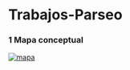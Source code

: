 # Trabajos-Parseo

### 1 Mapa conceptual
[![mapa](https://mermaid.ink/img/pako:eNp1Vs1y4zYMfhWOzk4mkv8SHzqz6zibttmZnc72UmUPNAU7zFCkFhTdJpk8TI899LSP4BcrQNGJZbu-SCZI4MP3AaBeMuUqyGbZyrg_1YPE9t4K-n0ov6Ksgmodgv-W1sTZ2U_iprwJVuntD5uWb-Lyp_I3UHoJVmjrWwxKaWfBi0pW0gtaDlYYsOsgH0GsAtgWRAVCmtYJqzdgkrdPnbe8nDu70YAtHQUj1PZHpddOyJ4ft3wEOq9c3SBYr5cGRCNR8okGnQIvK4c9-B_Lr7pxu5Q-xrV5-bNtt_8gOWmhb7ouF9bLemnY0YFtQRjrRr-bOuM8Gn8pF4-gQiutqDSCamUdczbEhrb7BEEvJeLLpSjX0dHtARNvO-EdGNH4xlD0J0UtvwdNz4pSwpreKpncLqLbX1lg61cOaxnF2WdYig2gZ40FkJuNNBH7gYoUaSkf-_LtSOiC3JW3gChrTcfljjz-3XXmvFxUer_Eoi1Pxrz8wtA5bwOAAwFeoV5qFE-idpVeaSWRdV5TCHnSRcHkpRwJg0MbCaqoMBCdMY61ADpfcRV1lfam6THeovyC8F5YfdhF2pOXnxM4m-ow4hOSIrHcu9KMSFK0_X7qOaOIAaqovGYVkU8wm6idHxB6ZQIRYvQSAbf_UnE9CR98q9vwxLzRQi0VuoOu5FzZ5llX6mZ6baiMeOl7IKE91y1jC_x6Qrkh9YWRz8csDJM9L3-3DMB51irws9rr49ilCoESopKSqB70xgnoWoba-JTLoryVin0aopOnioyAVzyOYlYIK8CYDluJ3Y4WfSqBUTmXuD7GP0rmvPzg10R41BB8QxJFwWqoHXkkmjl2bO0U3QKXBUYu32dQ1P44_Li8hibgcfxxsue91omqrAiD0ayM6fpaxbJhVLT1_xwVZbProkQv9sqykZ6bPj6odsB0CdGuDSdDWqR8NtoHafQzWajChKLho90JZieUmocTUzPumaRNB_lRDtquwepYxfTOA0jGtNt4ER0Mv914k_tj8BjLlLCo_pB-2zFNW_J01cH7DKy3f-_cHwy83n21G3kHQS-70Xoy6GXakpd3AL25m-7EwxnLk-lJEDOA_Tl9MJhdS02-O_YtG2Rr1FU2o56HQVZTBUj-m70wlvusfYAa7rMZvVawksG099m9faVjjbR_OFfvTqIL64dstpLG07_QVLKFay25dN62gK0A5y7YNpsVV5PoI5u9ZH9ls7NRMT0vJsPLfDzOL4bT6eV0kD3R-vR8PJqMR1fFdDgdjfLx1esge45xi_PhRX5ZDPPhVX51MZmOBhnES-Jz96ESv1de_wMJQt_Q?type=png)](https://mermaid.live/edit#pako:eNp1Vs1y4zYMfhWOzk4mkv8SHzqz6zibttmZnc72UmUPNAU7zFCkFhTdJpk8TI899LSP4BcrQNGJZbu-SCZI4MP3AaBeMuUqyGbZyrg_1YPE9t4K-n0ov6Ksgmodgv-W1sTZ2U_iprwJVuntD5uWb-Lyp_I3UHoJVmjrWwxKaWfBi0pW0gtaDlYYsOsgH0GsAtgWRAVCmtYJqzdgkrdPnbe8nDu70YAtHQUj1PZHpddOyJ4ft3wEOq9c3SBYr5cGRCNR8okGnQIvK4c9-B_Lr7pxu5Q-xrV5-bNtt_8gOWmhb7ouF9bLemnY0YFtQRjrRr-bOuM8Gn8pF4-gQiutqDSCamUdczbEhrb7BEEvJeLLpSjX0dHtARNvO-EdGNH4xlD0J0UtvwdNz4pSwpreKpncLqLbX1lg61cOaxnF2WdYig2gZ40FkJuNNBH7gYoUaSkf-_LtSOiC3JW3gChrTcfljjz-3XXmvFxUer_Eoi1Pxrz8wtA5bwOAAwFeoV5qFE-idpVeaSWRdV5TCHnSRcHkpRwJg0MbCaqoMBCdMY61ADpfcRV1lfam6THeovyC8F5YfdhF2pOXnxM4m-ow4hOSIrHcu9KMSFK0_X7qOaOIAaqovGYVkU8wm6idHxB6ZQIRYvQSAbf_UnE9CR98q9vwxLzRQi0VuoOu5FzZ5llX6mZ6baiMeOl7IKE91y1jC_x6Qrkh9YWRz8csDJM9L3-3DMB51irws9rr49ilCoESopKSqB70xgnoWoba-JTLoryVin0aopOnioyAVzyOYlYIK8CYDluJ3Y4WfSqBUTmXuD7GP0rmvPzg10R41BB8QxJFwWqoHXkkmjl2bO0U3QKXBUYu32dQ1P44_Li8hibgcfxxsue91omqrAiD0ayM6fpaxbJhVLT1_xwVZbProkQv9sqykZ6bPj6odsB0CdGuDSdDWqR8NtoHafQzWajChKLho90JZieUmocTUzPumaRNB_lRDtquwepYxfTOA0jGtNt4ER0Mv914k_tj8BjLlLCo_pB-2zFNW_J01cH7DKy3f-_cHwy83n21G3kHQS-70Xoy6GXakpd3AL25m-7EwxnLk-lJEDOA_Tl9MJhdS02-O_YtG2Rr1FU2o56HQVZTBUj-m70wlvusfYAa7rMZvVawksG099m9faVjjbR_OFfvTqIL64dstpLG07_QVLKFay25dN62gK0A5y7YNpsVV5PoI5u9ZH9ls7NRMT0vJsPLfDzOL4bT6eV0kD3R-vR8PJqMR1fFdDgdjfLx1esge45xi_PhRX5ZDPPhVX51MZmOBhnES-Jz96ESv1de_wMJQt_Q)
